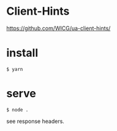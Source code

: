 # Client-Hints

https://github.com/WICG/ua-client-hints/

# install

```
$ yarn
```

# serve

```
$ node .
```

see response headers.
